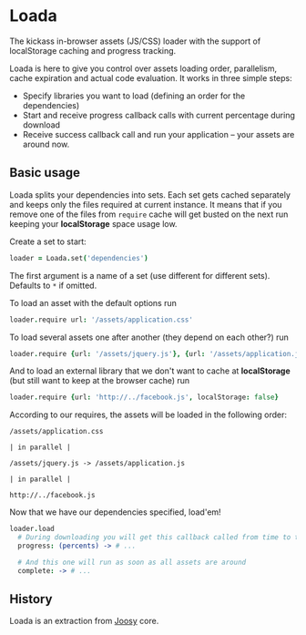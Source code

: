 # Loada

The kickass in-browser assets (JS/CSS) loader with the support of localStorage caching and progress tracking.

Loada is here to give you control over assets loading order, parallelism, cache expiration and actual code evaluation. It works in three simple steps:

  * Specify libraries you want to load (defining an order for the dependencies)
  * Start and receive progress callback calls with current percentage during download
  * Receive success callback call and run your application – your assets are around now.

## Basic usage

Loada splits your dependencies into sets. Each set gets cached separately and keeps only
the files required at current instance. It means that if you remove one of the files from `require` 
cache will get busted on the next run keeping your **localStorage** space usage low.

Create a set to start:

```coffee
loader = Loada.set('dependencies')
```

The first argument is a name of a set (use different for different sets). Defaults to `*` if omitted.

To load an asset with the default options run

```coffee
loader.require url: '/assets/application.css'
```

To load several assets one after another (they depend on each other?) run

```coffee
loader.require {url: '/assets/jquery.js'}, {url: '/assets/application.js'}
```

And to load an external library that we don't want to cache at **localStorage** (but still want to keep at
the browser cache) run

```coffee
loader.require {url: 'http://../facebook.js', localStorage: false}
```

According to our requires, the assets will be loaded in the following order:

```
/assets/application.css

| in parallel |

/assets/jquery.js -> /assets/application.js

| in parallel |

http://../facebook.js
```

Now that we have our dependencies specified, load'em!

```coffee
loader.load
  # During downloading you will get this callback called from time to time
  progress: (percents) -> # ...

  # And this one will run as soon as all assets are around
  complete: -> # ...
```

## History

Loada is an extraction from [Joosy](http://joosy.ws) core.